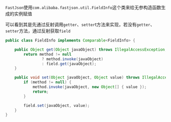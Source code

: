 `FastJson`使用`com.alibaba.fastjson.util.FieldInfo`这个类来给无参构造函数生成的实例赋值

可以看到其是先通过反射调用`getter`、`setter`t方法来实现，若没有`getter`、`setter`方法，通过反射获取`field`

```java
public class FieldInfo implements Comparable<FieldInfo> {

    public Object get(Object javaObject) throws IllegalAccessException, InvocationTargetException {
        return method != null
                ? method.invoke(javaObject)
                : field.get(javaObject);
    }

    public void set(Object javaObject, Object value) throws IllegalAccessException, InvocationTargetException {
        if (method != null) {
            method.invoke(javaObject, new Object[] { value });
            return;
        }

        field.set(javaObject, value);
    }
}
```

